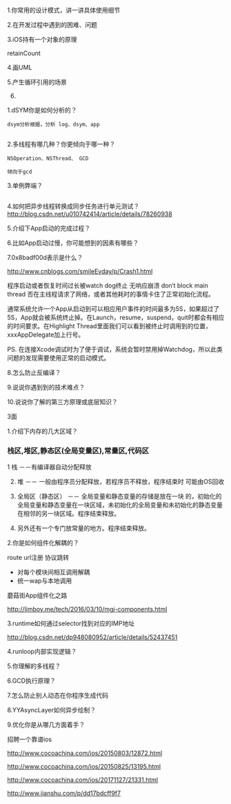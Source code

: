 1.你常用的设计模式，讲一讲具体使用细节



2.在开发过程中遇到的困难、问题



3.iOS持有一个对象的原理

retainCount



4.画UML



5.产生循环引用的场景



6.



1.dSYM你是如何分析的？

```
dsym分析根据，分析 log、dsym、app


```







2.多线程有哪几种？你更倾向于哪一种？

```
NSOperation、NSThread、 GCD

倾向于gcd
```





3.单例弊端？

```

```





4.如何把异步线程转换成同步任务进行单元测试？http://blog.csdn.net/u010742414/article/details/78260938

5.介绍下App启动的完成过程？

6.比如App启动过慢，你可能想到的因素有哪些？

7.0x8badf00d表示是什么？

http://www.cnblogs.com/smileEvday/p/Crash1.html

程序启动或者恢复时间过长被watch dog终止 无响应崩溃 don‘t block main thread  否在主线程请求了网络，或者其他耗时的事情卡住了正常初始化流程。

通常系统允许一个App从启动到可以相应用户事件的时间最多为5S，如果超过了5S，App就会被系统终止掉。在Launch，resume，suspend，quit时都会有相应的时间要求。在Highlight Thread里面我们可以看到被终止时调用到的位置，xxxAppDelegate加上行号。 

PS. 在连接Xcode调试时为了便于调试，系统会暂时禁用掉Watchdog，所以此类问题的发现需要使用正常的启动模式。



8.怎么防止反编译？

9.说说你遇到到的技术难点？

10.说说你了解的第三方原理或底层知识？

3面

1.介绍下内存的几大区域？

### 栈区,堆区,静态区(全局变量区),常量区,代码区

1 栈 －－有编译器自动分配释放

 2. 堆 －－ 一般由程序员分配释放，若程序员不释放，程序结束时    可能由OS回收 

 3. 全局区（静态区） －－ 全局变量和静态变量的存储是放在一块 的，初始化的全局变量和静态变量在一块区域，未初始化的全局变量和未初始化的静态变量在相邻的另一块区域。程序结束释放。 
 4. 另外还有一个专门放常量的地方。程序结束释放。



2.你是如何组件化解耦的？

route url注册 协议跳转

- 对每个模块间相互调用解耦
- 统一wap与本地调用

蘑菇街App组件化之路

http://limboy.me/tech/2016/03/10/mgj-components.html





3.runtime如何通过selector找到对应的IMP地址

http://blog.csdn.net/dp948080952/article/details/52437451



4.runloop内部实现逻辑？

5.你理解的多线程？

6.GCD执行原理？

7.怎么防止别人动态在你程序生成代码

8.YYAsyncLayer如何异步绘制？

9.优化你是从哪几方面着手？





招聘一个靠谱ios

http://www.cocoachina.com/ios/20150803/12872.html

http://www.cocoachina.com/ios/20150825/13195.html

http://www.cocoachina.com/ios/20171127/21331.html

http://www.jianshu.com/p/dd17bdcff9f7
